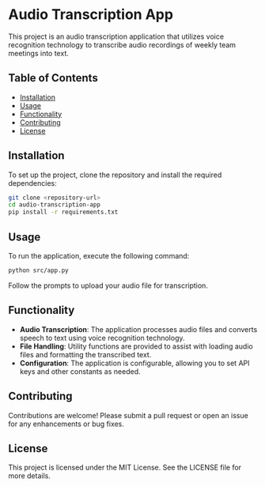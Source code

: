 # Audio Transcription App

This project is an audio transcription application that utilizes voice recognition technology to transcribe audio recordings of weekly team meetings into text.

## Table of Contents
- [Installation](#installation)
- [Usage](#usage)
- [Functionality](#functionality)
- [Contributing](#contributing)
- [License](#license)

## Installation

To set up the project, clone the repository and install the required dependencies:

```bash
git clone <repository-url>
cd audio-transcription-app
pip install -r requirements.txt
```

## Usage

To run the application, execute the following command:

```bash
python src/app.py
```

Follow the prompts to upload your audio file for transcription.

## Functionality

- **Audio Transcription**: The application processes audio files and converts speech to text using voice recognition technology.
- **File Handling**: Utility functions are provided to assist with loading audio files and formatting the transcribed text.
- **Configuration**: The application is configurable, allowing you to set API keys and other constants as needed.

## Contributing

Contributions are welcome! Please submit a pull request or open an issue for any enhancements or bug fixes.

## License

This project is licensed under the MIT License. See the LICENSE file for more details.